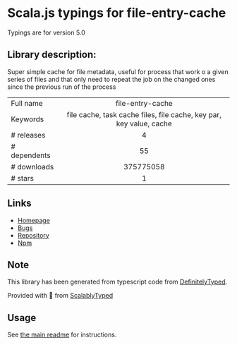 
# Scala.js typings for file-entry-cache

Typings are for version 5.0

## Library description:
Super simple cache for file metadata, useful for process that work o a given series of files and that only need to repeat the job on the changed ones since the previous run of the process

|                    |                 |
| ------------------ | :-------------: |
| Full name          | file-entry-cache |
| Keywords           | file cache, task cache files, file cache, key par, key value, cache |
| # releases         | 4 |
| # dependents       | 55 |
| # downloads        | 375775058 |
| # stars            | 1 |

## Links
- [Homepage](https://github.com/royriojas/file-entry-cache#readme)
- [Bugs](https://github.com/royriojas/file-entry-cache/issues)
- [Repository](https://github.com/royriojas/file-entry-cache)
- [Npm](https://www.npmjs.com/package/file-entry-cache)
    


## Note
This library has been generated from typescript code from [DefinitelyTyped](https://definitelytyped.org).

Provided with :purple_heart: from [ScalablyTyped](https://github.com/oyvindberg/ScalablyTyped)

## Usage
See [the main readme](../../readme.md) for instructions.


